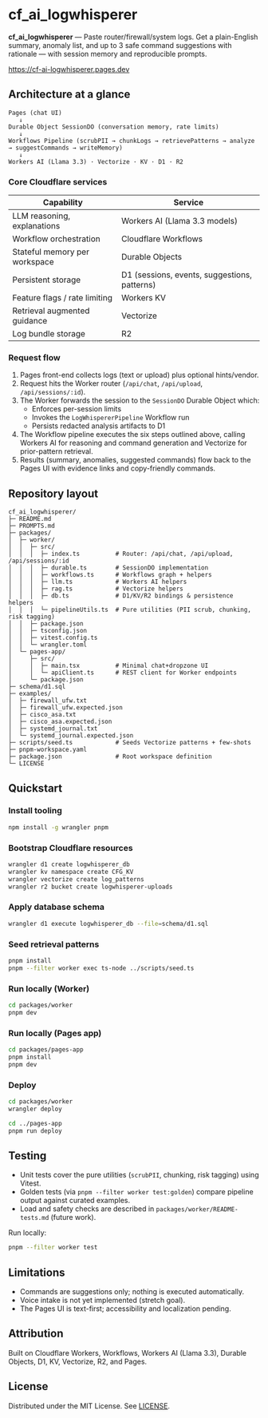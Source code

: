 # cf_ai_logwhisperer

**cf_ai_logwhisperer** — Paste router/firewall/system logs. Get a plain-English summary, anomaly list, and up to 3 safe command suggestions with rationale — with session memory and reproducible prompts.

https://cf-ai-logwhisperer.pages.dev

## Architecture at a glance
```
Pages (chat UI)
   ↓
Durable Object SessionDO (conversation memory, rate limits)
   ↓
Workflows Pipeline (scrubPII → chunkLogs → retrievePatterns → analyze → suggestCommands → writeMemory)
   ↓
Workers AI (Llama 3.3) · Vectorize · KV · D1 · R2
```

### Core Cloudflare services
| Capability | Service |
|------------|---------|
| LLM reasoning, explanations | Workers AI (Llama 3.3 models) |
| Workflow orchestration | Cloudflare Workflows |
| Stateful memory per workspace | Durable Objects |
| Persistent storage | D1 (sessions, events, suggestions, patterns) |
| Feature flags / rate limiting | Workers KV |
| Retrieval augmented guidance | Vectorize |
| Log bundle storage | R2 |

### Request flow
1. Pages front-end collects logs (text or upload) plus optional hints/vendor.
2. Request hits the Worker router (`/api/chat`, `/api/upload`, `/api/sessions/:id`).
3. The Worker forwards the session to the `SessionDO` Durable Object which:
   - Enforces per-session limits
   - Invokes the `LogWhispererPipeline` Workflow run
   - Persists redacted analysis artifacts to D1
4. The Workflow pipeline executes the six steps outlined above, calling Workers AI for reasoning and command generation and Vectorize for prior-pattern retrieval.
5. Results (summary, anomalies, suggested commands) flow back to the Pages UI with evidence links and copy-friendly commands.

## Repository layout
```
cf_ai_logwhisperer/
├─ README.md
├─ PROMPTS.md
├─ packages/
│  ├─ worker/
│  │  ├─ src/
│  │  │  ├─ index.ts          # Router: /api/chat, /api/upload, /api/sessions/:id
│  │  │  ├─ durable.ts        # SessionDO implementation
│  │  │  ├─ workflows.ts      # Workflows graph + helpers
│  │  │  ├─ llm.ts            # Workers AI helpers
│  │  │  ├─ rag.ts            # Vectorize helpers
│  │  │  ├─ db.ts             # D1/KV/R2 bindings & persistence helpers
│  │  │  └─ pipelineUtils.ts  # Pure utilities (PII scrub, chunking, risk tagging)
│  │  ├─ package.json
│  │  ├─ tsconfig.json
│  │  ├─ vitest.config.ts
│  │  └─ wrangler.toml
│  └─ pages-app/
│     ├─ src/
│     │  ├─ main.tsx          # Minimal chat+dropzone UI
│     │  └─ apiClient.ts      # REST client for Worker endpoints
│     └─ package.json
├─ schema/d1.sql
├─ examples/
│  ├─ firewall_ufw.txt
│  ├─ firewall_ufw.expected.json
│  ├─ cisco_asa.txt
│  ├─ cisco_asa.expected.json
│  ├─ systemd_journal.txt
│  └─ systemd_journal.expected.json
├─ scripts/seed.ts            # Seeds Vectorize patterns + few-shots
├─ pnpm-workspace.yaml
├─ package.json               # Root workspace definition
└─ LICENSE
```

## Quickstart
### Install tooling
```bash
npm install -g wrangler pnpm
```

### Bootstrap Cloudflare resources
```bash
wrangler d1 create logwhisperer_db
wrangler kv namespace create CFG_KV
wrangler vectorize create log_patterns
wrangler r2 bucket create logwhisperer-uploads
```

### Apply database schema
```bash
wrangler d1 execute logwhisperer_db --file=schema/d1.sql
```

### Seed retrieval patterns
```bash
pnpm install
pnpm --filter worker exec ts-node ../scripts/seed.ts
```

### Run locally (Worker)
```bash
cd packages/worker
pnpm dev
```

### Run locally (Pages app)
```bash
cd packages/pages-app
pnpm install
pnpm dev
```

### Deploy
```bash
cd packages/worker
wrangler deploy

cd ../pages-app
pnpm run deploy
```

## Testing
- Unit tests cover the pure utilities (`scrubPII`, chunking, risk tagging) using Vitest.
- Golden tests (via `pnpm --filter worker test:golden`) compare pipeline output against curated examples.
- Load and safety checks are described in `packages/worker/README-tests.md` (future work).

Run locally:
```bash
pnpm --filter worker test
```

## Limitations
- Commands are suggestions only; nothing is executed automatically.
- Voice intake is not yet implemented (stretch goal).
- The Pages UI is text-first; accessibility and localization pending.

## Attribution
Built on Cloudflare Workers, Workflows, Workers AI (Llama 3.3), Durable Objects, D1, KV, Vectorize, R2, and Pages.

## License
Distributed under the MIT License. See [LICENSE](./LICENSE).
